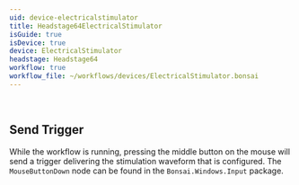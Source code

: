 ```yaml
---
uid: device-electricalstimulator
title: Headstage64ElectricalStimulator
isGuide: true
isDevice: true
device: ElectricalStimulator
headstage: Headstage64
workflow: true
workflow_file: ~/workflows/devices/ElectricalStimulator.bonsai
---
```


<br>

## Send Trigger

While the workflow is running, pressing the middle button on the mouse will send a trigger delivering the stimulation waveform that is configured. The `MouseButtonDown` node can be found in the `Bonsai.Windows.Input` package.